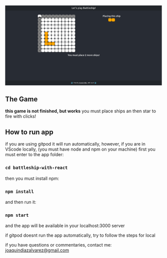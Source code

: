 ![plot](./battleship.png)
## The Game
**this game is not finished, but works**
you must place ships an then star to fire with clicks!
## How to run app
if you are using gitpod it will run automatically,
however, if you are in VScode locally,
(you must have node and npm on your machine)
first you must enter to the app folder:
### `cd battleship-with-react`
then you must install npm:
### `npm install`
and then run it:
### `npm start`
and the app will be available in your localhost:3000 server

if gitpod doesnt run the app automatically, try to follow the steps for local

if you have questions or commentaries, contact me: [joaquindiazalvarez@gmail.com](joaquindiazalvarez@gmail.com)
